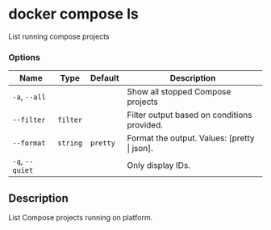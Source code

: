 # docker compose ls

<!---MARKER_GEN_START-->
List running compose projects

### Options

| Name | Type | Default | Description |
| --- | --- | --- | --- |
| `-a`, `--all` |  |  | Show all stopped Compose projects |
| `--filter` | `filter` |  | Filter output based on conditions provided. |
| `--format` | `string` | `pretty` | Format the output. Values: [pretty \| json]. |
| `-q`, `--quiet` |  |  | Only display IDs. |


<!---MARKER_GEN_END-->

## Description

List Compose projects running on platform.